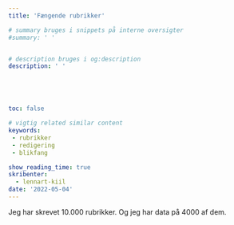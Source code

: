 ```yaml
---
title: 'Fængende rubrikker'

# summary bruges i snippets på interne oversigter
#summary: ' '


# description bruges i og:description
description: ' '





toc: false

# vigtig related similar content
keywords:
 - rubrikker
 - redigering
 - blikfang

show_reading_time: true
skribenter:
  - lennart-kiil
date: '2022-05-04'
---
```


Jeg har skrevet 10.000 rubrikker. Og jeg har data på 4000 af dem.
